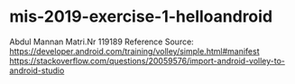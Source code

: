 # mis-2019-exercise-1-helloandroid
Abdul Mannan 
Matri.Nr 119189
Reference Source: 
https://developer.android.com/training/volley/simple.html#manifest
https://stackoverflow.com/questions/20059576/import-android-volley-to-android-studio

